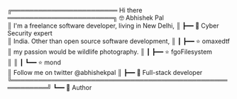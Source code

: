 ╔════════════════════════ Hi there ════════════════════════╗ 🤓 Abhishek Pal           
║ I'm a freelance software developer, living in New Delhi, ║ ┣━━ 🐍 Cyber Security expert       
║ India. Other than open source software development,      ║ ┃   ┣━━ ⭐ omaxedtf            
║ my passion would be wildlife photography.                ║ ┃   ┣━━ ⭐ fgoFilesystem    
║                                                          ║ ┃   ┗━━ ⭐ mond          
║ Follow me on twitter @abhishekpal                        ║ ┣━━ 🔧 Full-stack developer
╚══════════════════════════════════════════════════════════╝ ┗━━ 📘 Author 
